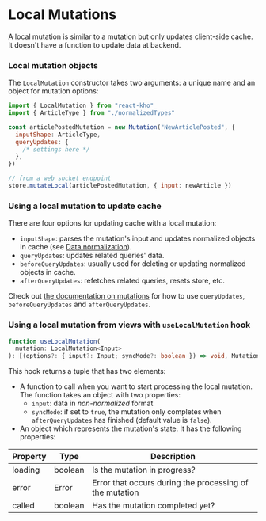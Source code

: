 # Local Mutations

A local mutation is similar to a mutation but only updates client-side cache. It doesn't have a function to update data at backend.

### Local mutation objects

The `LocalMutation` constructor takes two arguments: a unique name and an object for mutation options:

```javascript
import { LocalMutation } from "react-kho"
import { ArticleType } from "./normalizedTypes"

const articlePostedMutation = new Mutation("NewArticlePosted", {
  inputShape: ArticleType,
  queryUpdates: {
    /* settings here */
  },
})
```

```javascript
// from a web socket endpoint
store.mutateLocal(articlePostedMutation, { input: newArticle })
```

### Using a local mutation to update cache

There are four options for updating cache with a local mutation:

- `inputShape`: parses the mutation's input and updates normalized objects in cache (see [Data normalization](DataNormalization.md)).
- `queryUpdates`: updates related queries' data.
- `beforeQueryUpdates`: usually used for deleting or updating normalized objects in cache.
- `afterQueryUpdates`: refetches related queries, resets store, etc.

Check out [the documentation on mutations](Mutations.md#updating-client-side-cache) for how to use `queryUpdates`, `beforeQueryUpdates` and `afterQueryUpdates`.

### Using a local mutation from views with `useLocalMutation` hook

```typescript
function useLocalMutation(
  mutation: LocalMutation<Input>
): [(options?: { input?: Input; syncMode?: boolean }) => void, MutationState]
```

This hook returns a tuple that has two elements:

- A function to call when you want to start processing the local mutation. The function takes an object with two properties:
  - `input`: data in _non-normalized_ format
  - `syncMode`: if set to `true`, the mutation only completes when `afterQueryUpdates` has finished (default value is `false`).
- An object which represents the mutation's state. It has the following properties:

| Property | Type    | Description                                             |
| -------- | ------- | ------------------------------------------------------- |
| loading  | boolean | Is the mutation in progress?                            |
| error    | Error   | Error that occurs during the processing of the mutation |
| called   | boolean | Has the mutation completed yet?                         |

